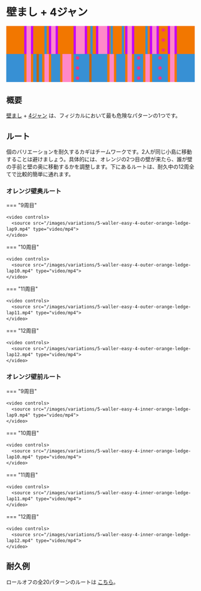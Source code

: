 # 壁まし + 4ジャン

![5 Waller + Easy 4](../images/variations/5-waller-easy-4.jpg)

## 概要

[壁まし](../rolls/5-waller.md) + [4ジャン](../rolls/easy-4.md#blue) は、フィジカルにおいて最も危険なパターンの1つです。

## ルート

個のバリエーションを耐久するカギはチームワークです。2人が同じ小島に移動することは避けましょう。具体的には、オレンジの2つ目の壁が来たら、誰が壁の手前と壁の奥に移動するかを調整します。下にあるルートは、耐久中の12周全てで比較的簡単に通れます。


### オレンジ壁奥ルート

=== "9周目"

    <video controls>
      <source src="/images/variations/5-waller-easy-4-outer-orange-ledge-lap9.mp4" type="video/mp4">
    </video>

=== "10周目"

    <video controls>
      <source src="/images/variations/5-waller-easy-4-outer-orange-ledge-lap10.mp4" type="video/mp4">
    </video>

=== "11周目"

    <video controls>
      <source src="/images/variations/5-waller-easy-4-outer-orange-ledge-lap11.mp4" type="video/mp4">
    </video>

=== "12周目"

    <video controls>
      <source src="/images/variations/5-waller-easy-4-outer-orange-ledge-lap12.mp4" type="video/mp4">
    </video>

### オレンジ壁前ルート

=== "9周目"

    <video controls>
      <source src="/images/variations/5-waller-easy-4-inner-orange-ledge-lap9.mp4" type="video/mp4">
    </video>

=== "10周目"

    <video controls>
      <source src="/images/variations/5-waller-easy-4-inner-orange-ledge-lap10.mp4" type="video/mp4">
    </video>

=== "11周目"

    <video controls>
      <source src="/images/variations/5-waller-easy-4-inner-orange-ledge-lap11.mp4" type="video/mp4">
    </video>

=== "12周目"

    <video controls>
      <source src="/images/variations/5-waller-easy-4-inner-orange-ledge-lap12.mp4" type="video/mp4">
    </video>

## 耐久例

ロールオフの全20パターンのルートは [こちら](https://www.youtube.com/playlist?list=PLG_QNSp9ZgJLWYSNl4vY26VJCZeOQHO1F)。
